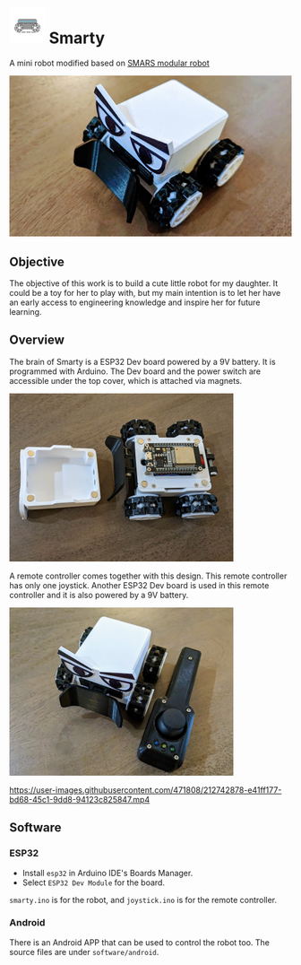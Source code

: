 # <img src="./imgs/smarty.svg" alt="logo" width="64"/> Smarty

A mini robot modified based on [SMARS modular robot](https://www.thingiverse.com/thing:2662828)

![banner](imgs/banner.jpg)

## Objective

The objective of this work is to build a cute little robot for my daughter. It could be a toy for her to play with, but my main intention is to let her have an early access to engineering knowledge and inspire her for future learning.

## Overview

The brain of Smarty is a ESP32 Dev board powered by a 9V battery. It is programmed with Arduino. The Dev board and the power switch are accessible  under the top cover, which is attached via magnets.

<img src="./imgs/smarty_open.jpg" alt="smarty_open" width="400"/>

A remote controller comes together with this design. This remote controller has only one joystick. Another ESP32 Dev board is used in this remote controller and it is also powered by a 9V battery.

<img src="./imgs/smarty_remote.jpg" alt="smarty_remote" width="400"/>

https://user-images.githubusercontent.com/471808/212742878-e41ff177-bd68-45c1-9dd8-94123c825847.mp4

## Software

### ESP32

- Install `esp32` in Arduino IDE's Boards Manager.
- Select `ESP32 Dev Module` for the board.

`smarty.ino` is for the robot, and `joystick.ino` is for the remote controller.

### Android

There is an Android APP that can be used to control the robot too. The source files are under `software/android`.
